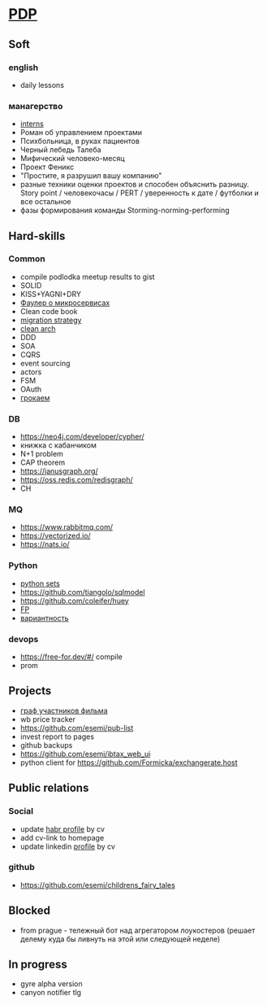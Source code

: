 # [PDP](https://www.mindtools.com/courses/lnV924x0/PersonalDevelopmentPlanning.pdf)

## Soft

### english
- daily lessons


### манагерство
- [interns](https://habr.com/ru/company/raiffeisenbank/blog/526342/)
- Роман об управлением проектами  
- Психбольница, в руках пациентов
- Черный лебедь Талеба
- Мифический человеко-месяц
- Проект Феникс
- "Простите, я разрушил вашу компанию"
- разные техники оценки проектов и способен объяснить разницу. Story point / человекочасы / PERT / уверенность к дате / футболки и все остальное
- фазы формирования команды Storming-norming-performing


## Hard-skills

### Common
- compile podlodka meetup results to gist
- SOLID
- KISS+YAGNI+DRY
- [Фаулер о микросервисах](https://habr.com/ru/post/249183/)
- Clean code book
- [migration strategy](https://roadmap.sh/backend)
- [clean arch](https://habr.com/ru/company/exness/blog/494370/)
- DDD
- SOA
- CQRS
- event sourcing
- actors
- FSM
- OAuth
- [грокаем](https://www.ozon.ru/product/grokaem-algoritmy-illyustrirovannoe-posobie-dlya-programmistov-i-lyubopytstvuyushchih-139296295/?sh=HblkVay-Mg)

### DB
- <https://neo4j.com/developer/cypher/>
- книжка с кабанчиком
- N+1 problem
- CAP theorem
- <https://janusgraph.org/>
- <https://oss.redis.com/redisgraph/>
- CH

### MQ
- <https://www.rabbitmq.com/>
- <https://vectorized.io/>
- <https://nats.io/>


### Python
- [python sets](https://habr.com/ru/post/516858/)
- <https://github.com/tiangolo/sqlmodel>
- <https://github.com/coleifer/huey>
- [FP](https://habr.com/ru/post/505928/)
- [вариантность](https://habr.com/ru/post/218753/)

### devops
- <https://free-for.dev/#/> compile
- prom

## Projects
- [граф участников фильма](https://github.com/esemi/psychic-couscous/projects/1)
- wb price tracker
- <https://github.com/esemi/pub-list>
- invest report to pages
- github backups
- <https://github.com/esemi/ibtax_web_ui>
- python client for <https://github.com/Formicka/exchangerate.host>

## Public relations

### Social
- update [habr profile](https://career.habr.com/esemi) by cv
- add cv-link to homepage
- update linkedin [profile](https://www.linkedin.com/in/esemi/) by cv

### github
- <https://github.com/esemi/childrens_fairy_tales>

## Blocked
- from prague - тележный бот над агрегатором лоукостеров (решает делему куда бы ливнуть на этой или следующей неделе)

## In progress
- gyre alpha version
- canyon notifier tlg

